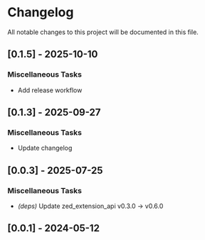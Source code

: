 # Changelog

All notable changes to this project will be documented in this file.

## [0.1.5] - 2025-10-10

### Miscellaneous Tasks

- Add release workflow

## [0.1.3] - 2025-09-27

### Miscellaneous Tasks

- Update changelog

## [0.0.3] - 2025-07-25

### Miscellaneous Tasks

- *(deps)* Update zed_extension_api v0.3.0 -> v0.6.0

## [0.0.1] - 2024-05-12

